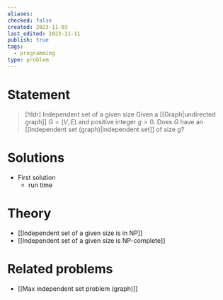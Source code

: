 ```yaml
---
aliases: 
checked: false
created: 2023-11-03
last_edited: 2023-11-11
publish: true
tags:
  - programming
type: problem
---
```

# Statement

>[!tldr] Independent set of a given size
>Given a [[Graph|undirected graph]] $G = (V,E)$ and positive integer $g > 0$. Does $G$ have an [[Independent set (graph)|independent set]] of size $g$?

# Solutions

- First solution
	- run time

# Theory

- [[Independent set of a given size is in NP]]
- [[Independent set of a given size is NP-complete]]

# Related problems

- [[Max independent set problem (graph)]]
